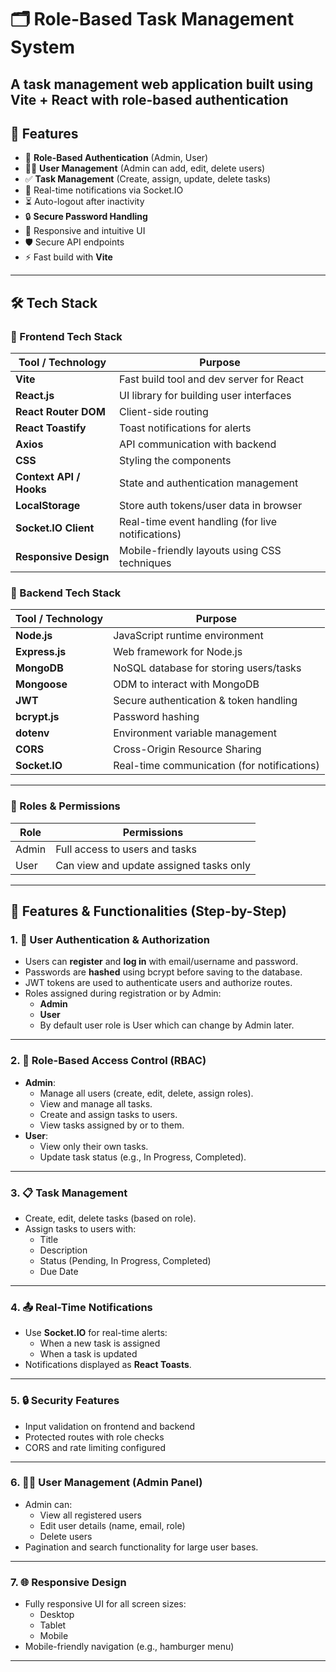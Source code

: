 # 🗂️ Role-Based Task Management System

## A task management web application built using **Vite + React** with **role-based authentication**

## 🚀 Features

- 🔐 **Role-Based Authentication** (Admin, User)
- 🧑‍💼 **User Management** (Admin can add, edit, delete users)
- ✅ **Task Management** (Create, assign, update, delete tasks)
- 📢 Real-time notifications via Socket.IO
- ⏳ Auto-logout after inactivity
- 🔒 **Secure Password Handling**
- 🧠 Responsive and intuitive UI
- 🛡️ Secure API endpoints
- ⚡ Fast build with **Vite**

---

## 🛠️ Tech Stack

### 🎨 Frontend Tech Stack

| Tool / Technology       | Purpose                                           |
| ----------------------- | ------------------------------------------------- |
| **Vite**                | Fast build tool and dev server for React          |
| **React.js**            | UI library for building user interfaces           |
| **React Router DOM**    | Client-side routing                               |
| **React Toastify**      | Toast notifications for alerts                    |
| **Axios**               | API communication with backend                    |
| **CSS**                 | Styling the components                            |
| **Context API / Hooks** | State and authentication management               |
| **LocalStorage**        | Store auth tokens/user data in browser            |
| **Socket.IO Client**    | Real-time event handling (for live notifications) |
| **Responsive Design**   | Mobile-friendly layouts using CSS techniques      |

### 🧰 Backend Tech Stack

| Tool / Technology | Purpose                                     |
| ----------------- | ------------------------------------------- |
| **Node.js**       | JavaScript runtime environment              |
| **Express.js**    | Web framework for Node.js                   |
| **MongoDB**       | NoSQL database for storing users/tasks      |
| **Mongoose**      | ODM to interact with MongoDB                |
| **JWT**           | Secure authentication & token handling      |
| **bcrypt.js**     | Password hashing                            |
| **dotenv**        | Environment variable management             |
| **CORS**          | Cross-Origin Resource Sharing               |
| **Socket.IO**     | Real-time communication (for notifications) |

---


### 🔐 Roles & Permissions

| Role  | Permissions                             |
| ----- | --------------------------------------- |
| Admin | Full access to users and tasks          |
| User  | Can view and update assigned tasks only |

---

## 📌 Features & Functionalities (Step-by-Step)


### 1. 🔐 User Authentication & Authorization

- Users can **register** and **log in** with email/username and password.
- Passwords are **hashed** using bcrypt before saving to the database.
- JWT tokens are used to authenticate users and authorize routes.
- Roles assigned during registration or by Admin:
  - **Admin**
  - **User**
  - By default user role is User which can change by Admin later.

---

### 2. 👥 Role-Based Access Control (RBAC)

- **Admin**:
  - Manage all users (create, edit, delete, assign roles).
  - View and manage all tasks.
  - Create and assign tasks to users.
  - View tasks assigned by or to them.
- **User**:
  - View only their own tasks.
  - Update task status (e.g., In Progress, Completed).

---

### 3. 📋 Task Management

- Create, edit, delete tasks (based on role).
- Assign tasks to users with:
  - Title
  - Description
  - Status (Pending, In Progress, Completed)
  - Due Date

---

### 4. 📤 Real-Time Notifications

- Use **Socket.IO** for real-time alerts:
  - When a new task is assigned
  - When a task is updated
- Notifications displayed as **React Toasts**.

---

### 5. 🔒 Security Features

- Input validation on frontend and backend
- Protected routes with role checks
- CORS and rate limiting configured

---

### 6. 🧑‍💼 User Management (Admin Panel)

- Admin can:
  - View all registered users
  - Edit user details (name, email, role)
  - Delete users
- Pagination and search functionality for large user bases.

---

### 7. 🌐 Responsive Design

- Fully responsive UI for all screen sizes:
  - Desktop
  - Tablet
  - Mobile
- Mobile-friendly navigation (e.g., hamburger menu)

---

